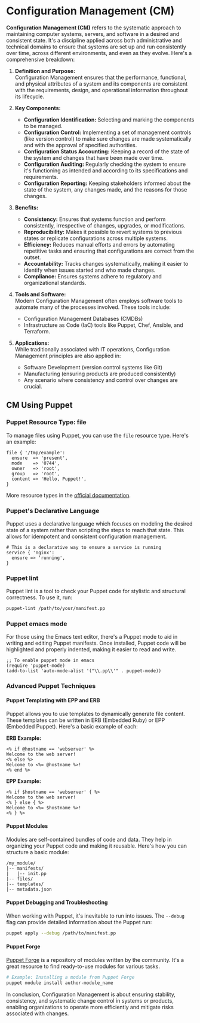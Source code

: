 # Configuration Management (CM)

**Configuration Management (CM)** refers to the systematic approach to maintaining computer systems, servers, and software in a desired and consistent state. It's a discipline applied across both administrative and technical domains to ensure that systems are set up and run consistently over time, across different environments, and even as they evolve. Here's a comprehensive breakdown:

1. **Definition and Purpose:**  
   Configuration Management ensures that the performance, functional, and physical attributes of a system and its components are consistent with the requirements, design, and operational information throughout its lifecycle.

2. **Key Components:**  
   - **Configuration Identification:** Selecting and marking the components to be managed.
   - **Configuration Control:** Implementing a set of management controls (like version control) to make sure changes are made systematically and with the approval of specified authorities.
   - **Configuration Status Accounting:** Keeping a record of the state of the system and changes that have been made over time.
   - **Configuration Auditing:** Regularly checking the system to ensure it's functioning as intended and according to its specifications and requirements.
   - **Configuration Reporting:** Keeping stakeholders informed about the state of the system, any changes made, and the reasons for those changes.

3. **Benefits:**  
   - **Consistency:** Ensures that systems function and perform consistently, irrespective of changes, upgrades, or modifications.
   - **Reproducibility:** Makes it possible to revert systems to previous states or replicate configurations across multiple systems.
   - **Efficiency:** Reduces manual efforts and errors by automating repetitive tasks and ensuring that configurations are correct from the outset.
   - **Accountability:** Tracks changes systematically, making it easier to identify when issues started and who made changes.
   - **Compliance:** Ensures systems adhere to regulatory and organizational standards.

4. **Tools and Software:**  
   Modern Configuration Management often employs software tools to automate many of the processes involved. These tools include:
   - Configuration Management Databases (CMDBs)
   - Infrastructure as Code (IaC) tools like Puppet, Chef, Ansible, and Terraform.

5. **Applications:**  
   While traditionally associated with IT operations, Configuration Management principles are also applied in:
   - Software Development (version control systems like Git)
   - Manufacturing (ensuring products are produced consistently)
   - Any scenario where consistency and control over changes are crucial.


## CM Using Puppet

### Puppet Resource Type: file

To manage files using Puppet, you can use the `file` resource type. Here's an example:

```puppet
file { '/tmp/example':
  ensure  => 'present',
  mode    => '0744',
  owner   => 'root',
  group   => 'root',
  content => 'Hello, Puppet!',
}
```

More resource types in the [official documentation](https://puppet.com/docs/puppet/latest/type.html).

### Puppet's Declarative Language

Puppet uses a declarative language which focuses on modeling the desired state of a system rather than scripting the steps to reach that state. This allows for idempotent and consistent configuration management.

```puppet
# This is a declarative way to ensure a service is running
service { 'nginx':
  ensure => 'running',
}
```

### Puppet lint

Puppet lint is a tool to check your Puppet code for stylistic and structural correctness. To use it, run:

```bash
puppet-lint /path/to/your/manifest.pp
```

### Puppet emacs mode

For those using the Emacs text editor, there's a Puppet mode to aid in writing and editing Puppet manifests. Once installed, Puppet code will be highlighted and properly indented, making it easier to read and write.

```emacs-lisp
;; To enable puppet mode in emacs
(require 'puppet-mode)
(add-to-list 'auto-mode-alist '("\\.pp\\'" . puppet-mode))
```


### Advanced Puppet Techniques

#### Puppet Templating with EPP and ERB

Puppet allows you to use templates to dynamically generate file content. These templates can be written in ERB (Embedded Ruby) or EPP (Embedded Puppet). Here's a basic example of each:

**ERB Example:**
```erb
<% if @hostname == 'webserver' %>
Welcome to the web server!
<% else %>
Welcome to <%= @hostname %>!
<% end %>
```

**EPP Example:**
```epp
<% if $hostname == 'webserver' { %>
Welcome to the web server!
<% } else { %>
Welcome to <%= $hostname %>!
<% } %>
```

#### Puppet Modules

Modules are self-contained bundles of code and data. They help in organizing your Puppet code and making it reusable. Here's how you can structure a basic module:

```plaintext
/my_module/
|-- manifests/
|   |-- init.pp
|-- files/
|-- templates/
|-- metadata.json
```


#### Puppet Debugging and Troubleshooting

When working with Puppet, it's inevitable to run into issues. The `--debug` flag can provide detailed information about the Puppet run:

```bash
puppet apply --debug /path/to/manifest.pp
```

#### Puppet Forge

[Puppet Forge](https://forge.puppet.com/) is a repository of modules written by the community. It's a great resource to find ready-to-use modules for various tasks.

```bash
# Example: Installing a module from Puppet Forge
puppet module install author-module_name
```


In conclusion, Configuration Management is about ensuring stability, consistency, and systematic change control in systems or products, enabling organizations to operate more efficiently and mitigate risks associated with changes.
